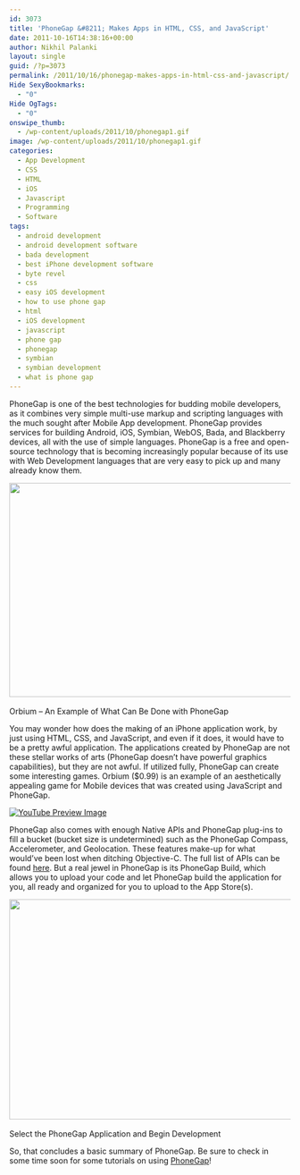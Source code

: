 ```yaml
---
id: 3073
title: 'PhoneGap &#8211; Makes Apps in HTML, CSS, and JavaScript'
date: 2011-10-16T14:38:16+00:00
author: Nikhil Palanki
layout: single
guid: /?p=3073
permalink: /2011/10/16/phonegap-makes-apps-in-html-css-and-javascript/
Hide SexyBookmarks:
  - "0"
Hide OgTags:
  - "0"
onswipe_thumb:
  - /wp-content/uploads/2011/10/phonegap1.gif
image: /wp-content/uploads/2011/10/phonegap1.gif
categories:
  - App Development
  - CSS
  - HTML
  - iOS
  - Javascript
  - Programming
  - Software
tags:
  - android development
  - android development software
  - bada development
  - best iPhone development software
  - byte revel
  - css
  - easy iOS development
  - how to use phone gap
  - html
  - iOS development
  - javascript
  - phone gap
  - phonegap
  - symbian
  - symbian development
  - what is phone gap
---
```

PhoneGap is one of the best technologies for budding mobile developers, as it combines very simple multi-use markup and scripting languages with the much sought after Mobile App development. PhoneGap provides services for building Android, iOS, Symbian, WebOS, Bada, and Blackberry devices, all with the use of simple languages. PhoneGap is a free and open-source technology that is becoming increasingly popular because of its use with Web Development languages that are very easy to pick up and many already know them.

<div id="attachment_3076" style="max-width: 541px" class="wp-caption aligncenter">
  <a href="/2011/10/16/phonegap-makes-apps-in-html-css-and-javascript/orbium/" rel="attachment wp-att-3076"><img class="size-full wp-image-3076  " title="orbium" src="/wp-content/uploads/2011/10/orbium.jpg" alt="" width="531" height="383" srcset="/wp-content/uploads/2011/10/orbium.jpg 949w, /wp-content/uploads/2011/10/orbium-300x216.jpg 300w, /wp-content/uploads/2011/10/orbium-180x129.jpg 180w, /wp-content/uploads/2011/10/orbium-360x259.jpg 360w, /wp-content/uploads/2011/10/orbium-790x569.jpg 790w" sizes="(max-width: 531px) 100vw, 531px" /></a>
  
  <p class="wp-caption-text">
    Orbium &#8211; An Example of What Can Be Done with PhoneGap
  </p>
</div>

You may wonder how does the making of an iPhone application work, by just using HTML, CSS, and JavaScript, and even if it does, it would have to be a pretty awful application. The applications created by PhoneGap are not these stellar works of arts (PhoneGap doesn&#8217;t have powerful graphics capabilities), but they are not awful. If utilized fully, PhoneGap can create some interesting games. Orbium ($0.99) is an example of an aesthetically appealing game for Mobile devices that was created using JavaScript and PhoneGap.

<span class="vvqbox vvqyoutube" style="width:585px;height:330px;"><span id="vvq-3073-youtube-1"><a href="http://www.youtube.com/watch?v=NkMG-piasUc"><img src="http://img.youtube.com/vi/NkMG-piasUc/0.jpg" alt="YouTube Preview Image" /></a></span></span> 

PhoneGap also comes with enough Native APIs and PhoneGap plug-ins to fill a bucket (bucket size is undetermined) such as the PhoneGap Compass, Accelerometer, and Geolocation. These features make-up for what would&#8217;ve been lost when ditching Objective-C. The full list of APIs can be found [here](http://www.phonegap.com/about/features). But a real jewel in PhoneGap is its PhoneGap Build, which allows you to upload your code and let PhoneGap build the application for you, all ready and organized for you to upload to the App Store(s).

<div id="attachment_3075" style="max-width: 595px" class="wp-caption aligncenter">
  <a href="/2011/10/16/phonegap-makes-apps-in-html-css-and-javascript/screen-shot-2011-10-16-at-3-29-46-pm/" rel="attachment wp-att-3075"><img class="size-full wp-image-3075" title="Screen Shot 2011-10-16 at 3.29.46 PM" src="/wp-content/uploads/2011/10/Screen-Shot-2011-10-16-at-3.29.46-PM.png" alt="" width="585" height="394" srcset="/wp-content/uploads/2011/10/Screen-Shot-2011-10-16-at-3.29.46-PM.png 731w, /wp-content/uploads/2011/10/Screen-Shot-2011-10-16-at-3.29.46-PM-300x202.png 300w, /wp-content/uploads/2011/10/Screen-Shot-2011-10-16-at-3.29.46-PM-180x121.png 180w, /wp-content/uploads/2011/10/Screen-Shot-2011-10-16-at-3.29.46-PM-360x242.png 360w" sizes="(max-width: 585px) 100vw, 585px" /></a>
  
  <p class="wp-caption-text">
    Select the PhoneGap Application and Begin Development
  </p>
</div>

So, that concludes a basic summary of PhoneGap. Be sure to check in some time soon for some tutorials on using [PhoneGap](http://www.phonegap.com/)!
